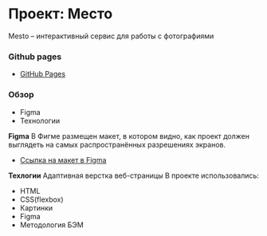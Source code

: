 # Проект: Место

Mesto – интерактивный сервис для работы с фотографиями

### Github pages
* [GitHub Pages](https://melekhova-an.github.io/mesto-project/index.html)

### Обзор
* Figma
* Технологии


**Figma**
 В Фигме размещен макет, в котором видно, как проект должен выглядеть на самых распространённых разрешениях экранов.

* [Ссылка на макет в Figma](https://www.figma.com/file/2cn9N9jSkmxD84oJik7xL7/JavaScript.-Sprint-4?node-id=0%3A1)

**Техлогии**
Адаптивная верстка веб-страницы В проекте использовались: 
* HTML
* CSS(flexbox)
* Картинки
* Figma
* Методология БЭМ

